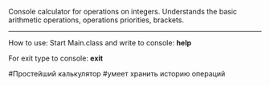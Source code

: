 Console calculator for operations on integers.
Understands the basic arithmetic operations, operations priorities, brackets.
***
How to use:
    Start Main.class 
    and write to console: **help**

For exit type to console:
    **exit**



#Простейший калькулятор
#умеет хранить историю операций

